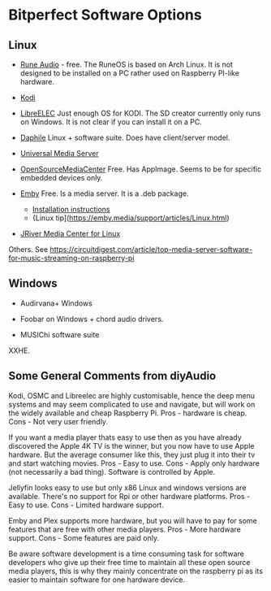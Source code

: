 # Bitperfect Software Options

## Linux

- [Rune Audio](https://www.runeaudio.com/) - free. The RuneOS is based on Arch Linux.
   It is not designed to be installed on a PC rather used on Raspberry PI-like hardware.

- [Kodi](https://kodi.tv) 

- [LibreELEC](https://libreelec.tv/) Just enough OS for KODI. The SD creator currently only runs on Windows. 
   It is not clear if you can install it on a PC.

- [Daphile](https://daphile.com/) Linux + software suite. Does have client/server model.

- [Universal Media Server](https://www.universalmediaserver.com/download/)

- [OpenSourceMediaCenter](https://osmc.tv) Free. Has AppImage.
  Seems to be for specific embedded devices only.

- [Emby](https://emby.media/linux-server.html) Free. Is a media server. It is a .deb package.
  - [Installation instructions](https://emby.media/support/articles/Installation.html)
  - {Linux tip](https://emby.media/support/articles/Linux.html)

- [JRiver Media Center for Linux](https://yabb.jriver.com/interact/index.php/topic,134152.0.html?PHPSESSID=rhveois6o75ro6639ebqvlmp81)

Others. See <https://circuitdigest.com/article/top-media-server-software-for-music-streaming-on-raspberry-pi>

## Windows

- Audirvana+ Windows

- Foobar on Windows + chord audio drivers.

- MUSIChi software suite

XXHE.


## Some General Comments from diyAudio

Kodi, OSMC and Libreelec are highly customisable, hence the deep menu systems and may seem complicated to use and navigate, but will work on the widely available and cheap Raspberry Pi. 
Pros - hardware is cheap.
Cons - Not very user friendly.

If you want a media player thats easy to use then as you have already discovered the Apple 4K TV is the winner, but you now have to use Apple hardware. But the average consumer like this, they just plug it into their tv and start watching movies. 
Pros - Easy to use.
Cons - Apply only hardware (not necessarily a bad thing). Software is controlled by Apple.

Jellyfin looks easy to use but only x86 Linux and windows versions are available. There's no support for Rpi or other hardware platforms. 
Pros - Easy to use.
Cons - Limited hardware support.

Emby and Plex supports more hardware, but you will have to pay for some features that are free with other media players. 
Pros - More hardware support.
Cons - Some features are paid only.

Be aware software development is a time consuming task for software developers who give up their free time to maintain all these open source media players, this is why they mainly concentrate on the raspberry pi as its easier to maintain software for one hardware device.
 
